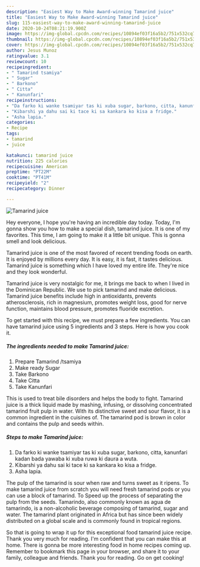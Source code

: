 ```yaml
---
description: "Easiest Way to Make Award-winning Tamarind juice"
title: "Easiest Way to Make Award-winning Tamarind juice"
slug: 115-easiest-way-to-make-award-winning-tamarind-juice
date: 2020-10-24T08:21:19.900Z
image: https://img-global.cpcdn.com/recipes/10894ef03f16a5b2/751x532cq70/tamarind-juice-recipe-main-photo.jpg
thumbnail: https://img-global.cpcdn.com/recipes/10894ef03f16a5b2/751x532cq70/tamarind-juice-recipe-main-photo.jpg
cover: https://img-global.cpcdn.com/recipes/10894ef03f16a5b2/751x532cq70/tamarind-juice-recipe-main-photo.jpg
author: Jesus Munoz
ratingvalue: 3.1
reviewcount: 10
recipeingredient:
- " Tamarind tsamiya"
- " Sugar"
- " Barkono"
- " Citta"
- " Kanunfari"
recipeinstructions:
- "Da farko ki wanke tsamiyar tas ki xuba sugar, barkono, citta, kanunfari kadan bada yawaba ki xuba ruwa ki daura a wuta."
- "Kibarshi ya dahu sai ki tace ki sa kankara ko kisa a fridge."
- "Asha lapia."
categories:
- Recipe
tags:
- tamarind
- juice

katakunci: tamarind juice 
nutrition: 225 calories
recipecuisine: American
preptime: "PT22M"
cooktime: "PT41M"
recipeyield: "2"
recipecategory: Dinner

---
```



![Tamarind juice](https://img-global.cpcdn.com/recipes/10894ef03f16a5b2/751x532cq70/tamarind-juice-recipe-main-photo.jpg)

Hey everyone, I hope you're having an incredible day today. Today, I'm gonna show you how to make a special dish, tamarind juice. It is one of my favorites. This time, I am going to make it a little bit unique. This is gonna smell and look delicious.

Tamarind juice is one of the most favored of recent trending foods on earth. It is enjoyed by millions every day. It is easy, it is fast, it tastes delicious. Tamarind juice is something which I have loved my entire life. They're nice and they look wonderful.

Tamarind juice is very nostalgic for me, it brings me back to when I lived in the Dominican Republic. We use to pick tamarind and make delicious. Tamarind juice benefits include high in antioxidants, prevents atherosclerosis, rich in magnesium, promotes weight loss, good for nerve function, maintains blood pressure, promotes fluoride excretion.


To get started with this recipe, we must prepare a few ingredients. You can have tamarind juice using 5 ingredients and 3 steps. Here is how you cook it.

<!--inarticleads1-->

##### The ingredients needed to make Tamarind juice:

1. Prepare  Tamarind /tsamiya
1. Make ready  Sugar
1. Take  Barkono
1. Take  Citta
1. Take  Kanunfari


This is used to treat bile disorders and helps the body to fight. Tamarind juice is a thick liquid made by mashing, infusing, or dissolving concentrated tamarind fruit pulp in water. With its distinctive sweet and sour flavor, it is a common ingredient in the cuisines of. The tamarind pod is brown in color and contains the pulp and seeds within. 

<!--inarticleads2-->

##### Steps to make Tamarind juice:

1. Da farko ki wanke tsamiyar tas ki xuba sugar, barkono, citta, kanunfari kadan bada yawaba ki xuba ruwa ki daura a wuta.
1. Kibarshi ya dahu sai ki tace ki sa kankara ko kisa a fridge.
1. Asha lapia.


The pulp of the tamarind is sour when raw and turns sweet as it ripens. To make tamarind juice from scratch you will need fresh tamarind pods or you can use a block of tamarind. To Speed up the process of separating the pulp from the seeds. Tamarindo, also commonly known as agua de tamarindo, is a non-alcoholic beverage composing of tamarind, sugar and water. The tamarind plant originated in Africa but has since been widely distributed on a global scale and is commonly found in tropical regions. 

So that is going to wrap it up for this exceptional food tamarind juice recipe. Thank you very much for reading. I'm confident that you can make this at home. There is gonna be more interesting food in home recipes coming up. Remember to bookmark this page in your browser, and share it to your family, colleague and friends. Thank you for reading. Go on get cooking!
